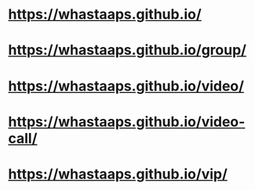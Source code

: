 # https://whastaaps.github.io/
# https://whastaaps.github.io/group/
# https://whastaaps.github.io/video/
# https://whastaaps.github.io/video-call/
# https://whastaaps.github.io/vip/

